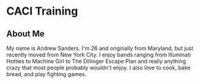 # CACI Training
## About Me

My name is Andrew Sanders. I'm 26 and originally from Maryland, but just recently moved from New York City. I enjoy bands ranging from Illuminati Hotties to Machine Girl to The Dillinger Escape Plan and really anything crazy that most people probably wouldn't enjoy. I also love to cook, bake bread, and play fighting games.
